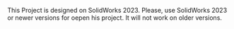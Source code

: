 This Project is designed on SolidWorks 2023. Please, use SolidWorks 2023 or newer versions for oepen his project. It will not work on older versions. 

